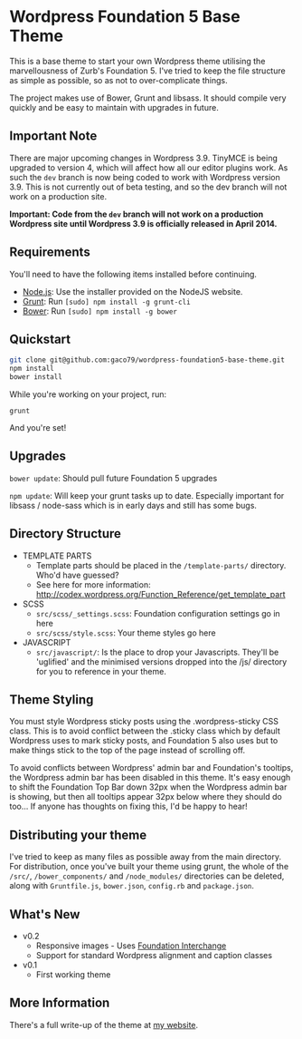 # Wordpress Foundation 5 Base Theme

This is a base theme to start your own Wordpress theme utilising the marvellousness of Zurb's Foundation 5.
I've tried to keep the file structure as simple as possible, so as not to over-complicate things.

The project makes use of Bower, Grunt and libsass. It should compile very quickly and be easy to maintain with
upgrades in future.

## Important Note

There are major upcoming changes in Wordpress 3.9.  TinyMCE is being upgraded to version 4, which will affect
how all our editor plugins work. As such the `dev` branch is now being coded to work with Wordpress version 3.9. 
This is not currently out of beta testing, and so the dev branch will not work on a production site.

**Important: Code from the `dev` branch will not work on a production Wordpress site until Wordpress 3.9 is officially
released in April 2014.**

## Requirements

You'll need to have the following items installed before continuing.

  * [Node.js](http://nodejs.org): Use the installer provided on the NodeJS website.
  * [Grunt](http://gruntjs.com/): Run `[sudo] npm install -g grunt-cli`
  * [Bower](http://bower.io): Run `[sudo] npm install -g bower`

## Quickstart

```bash
git clone git@github.com:gaco79/wordpress-foundation5-base-theme.git
npm install
bower install
```

While you're working on your project, run:

`grunt`

And you're set!

## Upgrades

`bower update`: Should pull future Foundation 5 upgrades

`npm update`: Will keep your grunt tasks up to date. Especially important for libsass / node-sass which is in early
 days and still has some bugs.

## Directory Structure

 * TEMPLATE PARTS
   * Template parts should be placed in the `/template-parts/` directory. Who'd have guessed?
   * See here for more information: http://codex.wordpress.org/Function_Reference/get_template_part
 * SCSS
   * `src/scss/_settings.scss`: Foundation configuration settings go in here
   * `src/scss/style.scss`: Your theme styles go here
 * JAVASCRIPT
   * `src/javascript/`: Is the place to drop your Javascripts. They'll be 'uglified' and the minimised versions dropped
         into the /js/ directory for you to reference in your theme.

## Theme Styling

You must style Wordpress sticky posts using the .wordpress-sticky CSS class. This is to avoid conflict between 
the .sticky class which by default Wordpress uses to mark sticky posts, and Foundation 5 also uses but to make things 
stick to the top of the page instead of scrolling off.

To avoid conflicts between Wordpress' admin bar and Foundation's tooltips, the Wordpress admin bar has
been disabled in this theme. It's easy enough to shift the Foundation Top Bar down 32px when the Wordpress admin bar is
showing, but then all tooltips appear 32px below where they should do too... If anyone has thoughts on fixing this, I'd
be happy to hear!

## Distributing your theme

I've tried to keep as many files as possible away from the main directory. For distribution, once you've built your
 theme using grunt, the whole of the `/src/`, `/bower_components/` and `/node_modules/` directories can be deleted,
 along with `Gruntfile.js`, `bower.json`, `config.rb` and `package.json`.

## What's New

 * v0.2
   * Responsive images - Uses [Foundation Interchange](http://foundation.zurb.com/docs/components/interchange.html)
   * Support for standard Wordpress alignment and caption classes
 * v0.1
   * First working theme

## More Information

There's a full write-up of the theme at [my website](http://garethcooper.com/?p=1679).